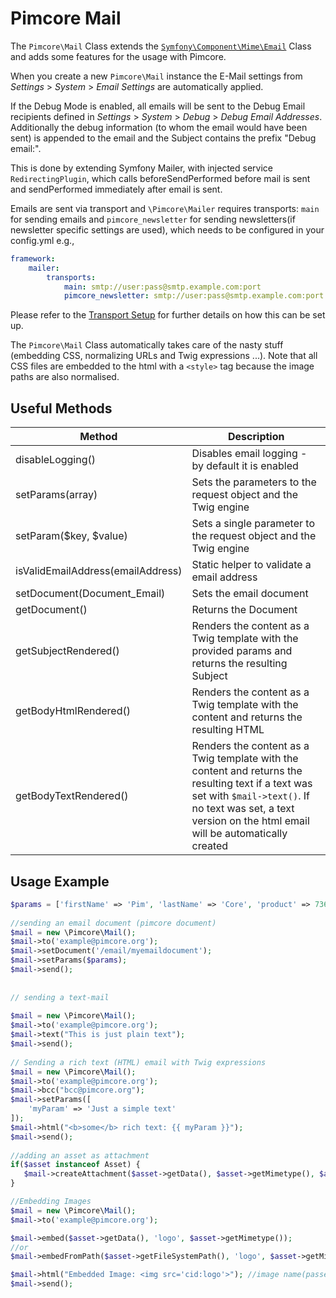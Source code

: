 # Pimcore Mail

The `Pimcore\Mail` Class extends the [`Symfony\Component\Mime\Email`](https://symfony.com/doc/5.2/mailer.html#email-addresses) 
Class and adds some features for the usage with Pimcore.

When you create a new `Pimcore\Mail` instance the E-Mail settings from *Settings* > *System* > *Email Settings*
are automatically applied.

If the Debug Mode is enabled, all emails will be sent to the 
Debug Email recipients defined in *Settings* > *System* > *Debug* > *Debug Email Addresses*. 
Additionally the debug information (to whom the email would have been sent) is appended to the email 
and the Subject contains the prefix "Debug email:".

This is done by extending Symfony Mailer, with injected service `RedirectingPlugin`, which calls beforeSendPerformed before mail is sent and sendPerformed immediately after email is sent.

Emails are sent via transport and `\Pimcore\Mailer` requires transports: `main` for sending emails and  `pimcore_newsletter` for sending newsletters(if newsletter specific settings are used), which needs to be configured in your config.yml e.g.,
```yaml
framework:
    mailer:
        transports:
            main: smtp://user:pass@smtp.example.com:port
            pimcore_newsletter: smtp://user:pass@smtp.example.com:port
```
Please refer to the [Transport Setup](https://symfony.com/doc/5.2/mailer.html#transport-setup) for further details on how this can be set up.


The `Pimcore\Mail` Class automatically takes care of the nasty stuff (embedding CSS, 
normalizing URLs and Twig expressions ...). Note that all CSS files are embedded 
to the html with a `<style>` tag because the image paths are also normalised.

## Useful Methods

| Method                            | Description                                                                                                                                                                                                |
|-----------------------------------|------------------------------------------------------------------------------------------------------------------------------------------------------------------------------------------------------------|
| disableLogging()                  | Disables email logging - by default it is enabled                                                                                                                                                          |
| setParams(array)                  | Sets the parameters to the request object and the Twig engine                                                                                                                                             |
| setParam($key, $value)            | Sets a single parameter to the request object and the Twig engine                                                                                                                                         |
| isValidEmailAddress(emailAddress) | Static helper to validate a email address                                                                                                                                                                  |
| setDocument(Document_Email)       | Sets the email document                                                                                                                                                                                    |
| getDocument()                     | Returns the Document                                                                                                                                                                                       |
| getSubjectRendered()              | Renders the content as a Twig template with the provided params and returns the resulting Subject                                                                                                                                |
| getBodyHtmlRendered()             | Renders the content as a Twig template with the content and returns the resulting HTML                                                                                                                                   |
| getBodyTextRendered()             | Renders the content as a Twig template with the content and returns the resulting text if a text was set with `$mail->text()`. If no text was set, a text version on the html email will be automatically created |

## Usage Example

```php
$params = ['firstName' => 'Pim', 'lastName' => 'Core', 'product' => 73613];
 
//sending an email document (pimcore document)
$mail = new \Pimcore\Mail();
$mail->to('example@pimcore.org');
$mail->setDocument('/email/myemaildocument');
$mail->setParams($params);
$mail->send();
 
 
// sending a text-mail
 
$mail = new \Pimcore\Mail();
$mail->to('example@pimcore.org');
$mail->text("This is just plain text");
$mail->send();
 
// Sending a rich text (HTML) email with Twig expressions 
$mail = new \Pimcore\Mail();
$mail->to('example@pimcore.org');
$mail->bcc("bcc@pimcore.org");
$mail->setParams([
    'myParam' => 'Just a simple text'
]);
$mail->html("<b>some</b> rich text: {{ myParam }}");
$mail->send();
 
//adding an asset as attachment
if($asset instanceof Asset) {
   $mail->createAttachment($asset->getData(), $asset->getMimetype(), $asset->getFilename());
}

//Embedding Images
$mail = new \Pimcore\Mail();
$mail->to('example@pimcore.org');

$mail->embed($asset->getData(), 'logo', $asset->getMimetype());
//or
$mail->embedFromPath($asset->getFileSystemPath(), 'logo', $asset->getMimetype());

$mail->html("Embedded Image: <img src='cid:logo'>"); //image name(passed second argument in embed) as ref
$mail->send();
```

